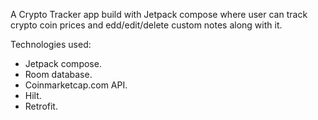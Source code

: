 A Crypto Tracker app build with Jetpack compose where user can track crypto coin prices and edd/edit/delete custom notes along with it.

Technologies used:

* Jetpack compose.
* Room database.
* Coinmarketcap.com API.
* Hilt.
* Retrofit.
